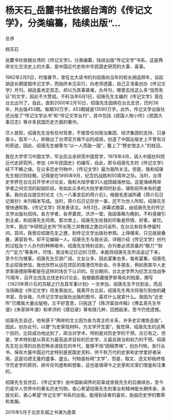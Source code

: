# 杨天石_岳麓书社依据台湾的《传记文学》，分类编纂，陆续出版“...

总序

杨天石

岳麓书社依据台湾的《传记文学》，分类编纂，陆续出版“传记文学”书系，这是两岸文化交流史上的大事，是中国近代史和中华民国史研究的大事、喜事。

1962年2月5日，时值春节，曾在北大读书的刘绍唐向当年的校长胡适拜年，谈起胡适长期提倡传记文学，而始终未见实行，向老师透露，自己正准备创办《传记文学》月刊。胡适虽肯定其志，却以为其事甚难，办月刊，哪里去找这么多“信而有征”的文字，因此不大赞成。不料当年6月1日，绍唐先生主编的《传记文学》竟在台北出刊了。自此，直到2000年2月10日，绍唐先生因病在台北去世，历时38年，共出版453期。每期30万字，453期就是13590万字。此外，传记文学出版社还出版了“传记文学丛书”和“传记文学丛刊”，其中包括《民国人物小传》《民国大事日志》等许多民国历史方面的著作。

尽人皆知，绍唐先生没有任何背景，不接受任何政治集团、经济集团的支持，只身奋斗，孤军一人，却做出了台湾官方做不出的成绩，创造了中国出版史上不曾有过的奇迹。因此，绍唐先生被尊为“以一人而敌一国”，戴上了“野史馆主人”的桂冠。

我在大学学习中国文学，毕业后业余研究中国哲学，1978年4月，调入中国社科院近代史研究所，参加《中华民国史》的编写，自此，即与绍唐先生的《传记文学》结下不解之缘。在众多历史刊物中，《传记文学》最为我所关注。但是，我和绍唐先生相识则较晚，记得是在1995年9月，纪念抗战胜利50周年之际。当时，台湾史学界在台北召开学术讨论会，我和大陆学者31人组团越海参加。这是海峡两岸学者之间交流的起始阶段，有如此众多的大陆学者同时赴会，堪称前所未有的盛事。我向会议提交的论文《九一八事变后的蒋介石》，根据毛思诚所藏《蒋介石日记类抄》未刊稿本写成。当时，蒋介石日记存世一事，还不为世人所知，绍唐先生很快通知我，《传记文学》将发表该文。9月3日，闭幕式晚宴，由绍唐先生的传记文学出版社招待。各方学者，各界嘉宾，济济一堂。我因事略为晚到，不料竟被引到主桌，和绍唐先生同席。那次席上，绍唐先生给我的印象是热情、好客，豪饮。次年，我应“中研院近史所”所长陈三井教授之邀访问该所，在台北有较多停留时间。其间，我曾应绍唐先生之邀，到传记文学出版社参观。上得楼来，只见层层叠叠，满室皆书，却不见编辑一人。绍唐先生与我长谈，详细介绍《传记文学》创刊的过程及个人办刊的种种艰辛。绍唐先生特别谈到，办刊者必须具备的“眼力”“耐力”“定力”等条件，可惜，我没有记日记的习惯，未能将绍唐先生所谈追记下来，至今引为憾事。绍唐先生交游广阔，文友众多，因此宴集也多。每有宴集，绍唐先生必招我参加，我也欣然从远在郊区的南港住所赴会。许多朋友，例如旅美华人史学家唐德刚等都是在这样的场合下认识的。在台期间，台北史学界为纪念北伐战争70周年，召开北伐及北伐史料讨论会，我根据原藏俄罗斯等处的档案，撰写《1923年蒋介石的苏联之行及其军事计划》一文参加，绍唐先生不仅到会，而且当场确定《传记文学》将发表拙文。我离开台北前，绍唐先生再次将我引到他的藏书室，告诉我，凡传记文学出版社出版的图书，喜欢什么就拿什么。我因为“近史所”已赠我大量出版物，又不好意思，只挑选了《陈济棠自传稿》《傅孟真先生年谱》《朱家骅年谱》和李济的《感旧录》等有限几种，回想起来，至今仍觉遗憾。

绍唐先生自述，他有感于“两岸的文士因为各为其主的关系，许多史实难免歪曲”，因此，创办此刊，以便“为史家找材料，为文学开生面”。我觉得，绍唐先生的这两个目的，比较成功地达到了。政治对学术，特别是对历史学的干预，古已有之，但是，学术特别是以真实为最高追求目标的历史学，又最忌政治和权力的干预。绍唐先生在台湾的白色恐怖余波犹在的年代，能够不怕“因稿贾祸”，创办刊物，发行丛书，保存大量中国近代史特别是民国史资料，供千秋万代的史家和史学爱好者采用，这是功德无量的盛事、盛业。刊物虽标明“文学”，但是，取文、选文却始终恪守历史学的原则，排斥任何虚构和想象，这也是值得今之史家和文家们借鉴和注重的。

绍唐先生去世后，《传记文学》由中国新闻界的前辈成舍我先生的后裔续办，至今仍是华人世界中的著名历史刊物，衷心希望绍唐先生的事业和精神能长期传承，永放光彩，衷心希望“传记文学”书系的出版，能得到读者的喜欢，助益历史学的繁荣和发展。

2015年5月于北京东城之书满为患斋
